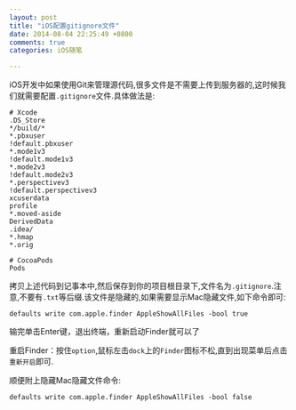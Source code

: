 ```yaml
---
layout: post
title: "iOS配置gitignore文件"
date: 2014-08-04 22:25:49 +0800
comments: true
categories: iOS随笔

---
```


iOS开发中如果使用Git来管理源代码,很多文件是不需要上传到服务器的,这时候我们就需要配置`.gitignore`文件.具体做法是:

```
# Xcode
.DS_Store
*/build/*
*.pbxuser
!default.pbxuser
*.mode1v3
!default.mode1v3
*.mode2v3
!default.mode2v3
*.perspectivev3
!default.perspectivev3
xcuserdata
profile
*.moved-aside
DerivedData
.idea/
*.hmap
*.orig

# CocoaPods
Pods
```

<!--more-->

拷贝上述代码到记事本中,然后保存到你的项目根目录下,文件名为`.gitignore`.注意,不要有`.txt`等后缀.该文件是隐藏的,如果需要显示Mac隐藏文件,如下命令即可:

```
defaults write com.apple.finder AppleShowAllFiles -bool true
```

输完单击Enter键，退出终端，重新启动Finder就可以了

重启Finder：按住`option`,鼠标左击`dock`上的`Finder`图标不松,直到出现菜单后点击`重新开启`即可.


顺便附上隐藏Mac隐藏文件命令:

```
defaults write com.apple.finder AppleShowAllFiles -bool false
```